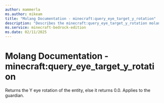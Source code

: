 ```yaml
---
author: mammerla
ms.author: mikeam
title: "Molang Documentation - minecraft:query_eye_target_y_rotation"
description: "Describes the minecraft:query_eye_target_y_rotation molang"
ms.service: minecraft-bedrock-edition
ms.date: 02/11/2025 
---
```


# Molang Documentation - minecraft:query_eye_target_y_rotation

Returns the Y eye rotation of the entity, else it returns 0.0.  Applies to the guardian.
